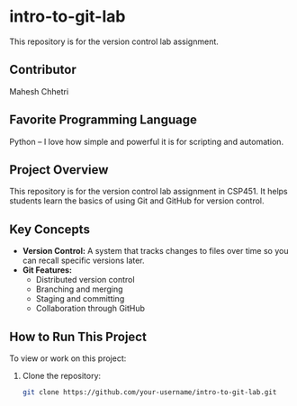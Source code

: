 # intro-to-git-lab
This repository is for the version control lab assignment.

## Contributor
Mahesh Chhetri

## Favorite Programming Language
Python – I love how simple and powerful it is for scripting and automation.


## Project Overview
This repository is for the version control lab assignment in CSP451. It helps students learn the basics of using Git and GitHub for version control.

## Key Concepts
- **Version Control:** A system that tracks changes to files over time so you can recall specific versions later.
- **Git Features:**
  - Distributed version control
  - Branching and merging
  - Staging and committing
  - Collaboration through GitHub

## How to Run This Project
To view or work on this project:

1. Clone the repository:
   ```bash
   git clone https://github.com/your-username/intro-to-git-lab.git

